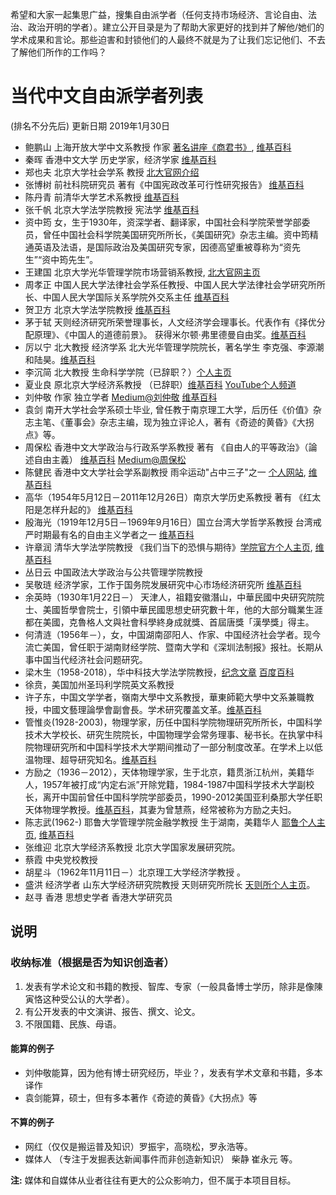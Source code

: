 希望和大家一起集思广益，搜集自由派学者（任何支持市场经济、言论自由、法治、政治开明的学者）。建立公开目录是为了帮助大家更好的找到并了解他/她们的学术成果和言论。那些迫害和封锁他们的人最终不就是为了让我们忘记他们、不去了解他们所作的工作吗？

# 当代中文自由派学者列表
(排名不分先后) 更新日期 2019年1月30日

* 鲍鹏山 上海开放大学中文系教授 作家 [著名讲座《商君书》](https://www.youtube.com/watch?v=eYHB5iKKzt0), [维基百科](https://zh.wikipedia.org/zh-hans/%E9%B2%8D%E9%B9%8F%E5%B1%B1)
* 秦晖 香港中文大学 历史学家，经济学家 [维基百科](https://zh.wikipedia.org/zh-hans/%E7%A7%A6%E6%99%96)
* 郑也夫 北京大学社会学系 教授 [北大官网介绍](http://www.shehui.pku.edu.cn/sz/content.aspx?nodeid=586)
* 张博树 前社科院研究员 著有《中国宪政改革可行性研究报告》 [维基百科](https://zh.wikipedia.org/zh/%E5%BC%A0%E5%8D%9A%E6%A0%91)
* 陈丹青 前清华大学艺术系教授 [维基百科](https://zh.wikipedia.org/zh-hans/%E9%99%88%E4%B8%B9%E9%9D%92)
* 张千帆 北京大学法学院教授 宪法学 [维基百科](https://zh.wikipedia.org/zh-hans/%E5%BC%A0%E5%8D%83%E5%B8%86)
* 资中筠 女，生于1930年，资深学者、翻译家，中国社会科学院荣誉学部委员，曾任中国社会科学院美国研究所所长，《美国研究》杂志主编。资中筠精通英语及法语，是国际政治及美国研究专家，因德高望重被尊称为“资先生”“资中筠先生”。
* 王建国 北京大学光华管理学院市场营销系教授, [北大官网主页](http://scholar.pku.edu.cn/jgwang/home)
* 周孝正 中国人民大学法律社会学系任教授、中国人民大学法律社会学研究所所长、中国人民大学国际关系学院外交系主任 [维基百科](https://zh.wikipedia.org/zh-hans/%E5%91%A8%E5%AD%9D%E6%AD%A3)
* 贺卫方 北京大学法学院教授 [维基百科](https://zh.wikipedia.org/zh-hans/%E8%B4%BA%E5%8D%AB%E6%96%B9) 
* 茅于轼 天则经济研究所荣誉理事长，人文经济学会理事长。代表作有《择优分配原理》、《中国人的道德前景》。 获得米尔顿·弗里德曼自由奖。[维基百科](https://zh.wikipedia.org/zh-hans/%E8%8C%85%E4%BA%8E%E8%BD%BC)
* 厉以宁 北大教授 经济学系 北大光华管理学院院长，著名学生 李克强、李源潮和陆昊。[维基百科](https://zh.wikipedia.org/zh-hans/%E5%8E%89%E4%BB%A5%E5%AE%81)
* 李沉简 北大教授 生命科学学院（已辞职？）[个人主页](http://scholar.pku.edu.cn/cjli/home)
* 夏业良 原北京大学经济系教授 （已辞职）[维基百科](https://zh.wikipedia.org/zh-hans/%E9%99%88%E4%B8%B9%E9%9D%92) [YouTube个人频道](https://www.youtube.com/channel/UCkHvF7S9qpBudjVvrjqz-8g)
* 刘仲敬 作家 独立学者 [Medium@刘仲敬](https://medium.com/@LiuZhongjing) [维基百科](https://zh.wikipedia.org/zh-hans/%E5%8A%89%E4%BB%B2%E6%95%AC)
* 袁剑 南开大学社会学系硕士毕业, 曾任教于南京理工大学，后历任《价值》杂志主笔、《董事会》杂志主编，现为独立评论人，著有《奇迹的黄昏》《大拐点》等。
* 周保松 香港中文大学政治与行政系学系教授 著有 《自由人的平等政治》（論述自由主義） [维基百科](https://zh.wikipedia.org/zh/%E5%91%A8%E4%BF%9D%E6%9D%BE) [Medium@周保松](https://medium.com/@pochungchow/%E5%81%9A%E4%B8%80%E9%9A%BB%E6%9C%89%E5%B0%8A%E5%9A%B4%E7%9A%84%E8%9B%8B-822345487ce4)
* 陈健民 香港中文大学社会学系副教授 雨伞运动"占中三子"之一 [个人网站](https://chankinman.wordpress.com/), [维基百科](https://zh.wikipedia.org/zh/%E9%99%B3%E5%81%A5%E6%B0%91_(%E7%A4%BE%E6%9C%83%E5%AD%B8%E8%80%85))
* 高华（1954年5月12日－2011年12月26日）南京大学历史系教授 著有 《红太阳是怎样升起的》 [维基百科](https://zh.wikipedia.org/zh-hans/%E9%AB%98%E5%8D%8E)
* 殷海光（1919年12月5日－1969年9月16日）国立台湾大学哲学系教授 台湾戒严时期最有名的自由主义学者之一 [维基百科](https://zh.wikipedia.org/zh/%E6%AE%B7%E6%B5%B7%E5%85%89)
* 许章润 清华大学法学院教授 《我们当下的恐惧与期待》[学院官方个人主页](https://www.tsinghua.edu.cn/publish/law/3563/2010/20101220194652775652930/20101220194652775652930_.html), [维基百科](https://zh.wikipedia.org/zh-hans/%E8%AE%B8%E7%AB%A0%E6%B6%A6)
* 丛日云 中国政法大学政治与公共管理学院教授
* 吴敬琏 经济学家，工作于国务院发展研究中心市场经济研究所 [维基百科](https://zh.wikipedia.org/zh-hans/%E5%90%B4%E6%95%AC%E7%90%8F)
* 余英時（1930年1月22日－） 天津人，祖籍安徽潛山，中華民國中央研究院院士、美國哲學會院士，引領中華民國思想史研究數十年，他的大部分職業生涯都在美國，克魯格人文與社會科學終身成就獎、首屆唐獎「漢學獎」得主。
* 何清涟（1956年－），女，中国湖南邵阳人、作家、中国经济社会学者。现今流亡美国，曾任职于湖南财经学院、暨南大学和《深圳法制报》报社。长期从事中国当代经济社会问题研究。 
* 梁木生（1958-2018），华中科技大学法学院教授，[纪念文章](https://www.jianshu.com/p/b718c669c38e) [百度百科](https://baike.baidu.com/item/%E6%A2%81%E6%9C%A8%E7%94%9F)
* 徐贲，美国加州圣玛利学院英文系教授
* 许子东，中国文学学者，嶺南大學中文系教授，華東師範大學中文系兼職教授，中國文藝理論學會副會長。学术研究覆盖文革。[维基百科]()
* 管惟炎(1928-2003)，物理学家，历任中国科学院物理研究所所长，中国科学技术大学校长、研究生院院长，中国物理学会常务理事、秘书长。在执掌中科院物理研究所和中国科学技术大学期间推动了一部分制度改革。在学术上以低温物理、超导研究知名。[维基百科](https://zh.wikipedia.org/zh-hans/%E7%AE%A1%E6%83%9F%E7%82%8E) 
* 方励之（1936－2012），天体物理学家，生于北京，籍贯浙江杭州，美籍华人，1957年被打成“内定右派”开除党籍，1984-1987中国科学技术大学副校长，离开中国前曾任中国科学院学部委员，1990-2012美国亚利桑那大学任职天体物理学教授。[维基百科](https://zh.wikipedia.org/zh-hans/%E6%96%B9%E5%8A%B1%E4%B9%8B)，其妻为曾慧燕，经常被称为方励之夫妇。
* 陈志武(1962-) 耶鲁大学管理学院金融学教授 生于湖南，美籍华人 [耶鲁个人主页](http://som.yale.edu/zhiwu-chen), [维基百科](https://zh.wikipedia.org/zh-hans/%E9%99%88%E5%BF%97%E6%AD%A6)
* 张维迎 北京大学经济系教授 北京大学国家发展研究院。
* 蔡霞 中央党校教授
* 胡星斗（1962年11月11日－）北京理工大学经济学教授 。 
* 盛洪 经济学者 山东大学经济研究院教授 天则研究所院长 [天则所个人主页](http://unirule.cloud/index.php?c=article&id=2085&js=1)。
* 赵寻 香港 思想史学者 香港大学研究员
  
  
  
## 说明  
### 收纳标准（根据是否为知识创造者）
1. 发表有学术论文和书籍的教授、智库、专家（一般具备博士学历，除非是像陳寅恪这种受公认的大学者）。
2. 有公开发表的中文演讲、报告、撰文、论文。
3. 不限国籍、民族、母语。

#### 能算的例子
* 刘仲敬能算，因为他有博士研究经历，毕业？，发表有学术文章和书籍，多本译作
* 袁剑能算，硕士，但有多本著作《奇迹的黄昏》《大拐点》等

#### 不算的例子
* 网红（仅仅是搬运普及知识）罗振宇，高晓松，罗永浩等。
* 媒体人 （专注于发掘表达新闻事件而非创造新知识） 柴静 崔永元 等。

__注:__ 媒体和自媒体从业者往往有更大的公众影响力，但不属于本项目目标。
